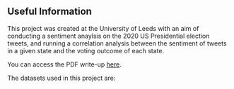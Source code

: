 ## Useful Information

This project was created at the University of Leeds with an aim of conducting a sentiment anaylsis on the 2020 US Presidential election tweets, and running a correlation analysis between the sentiment of tweets in a given state and the voting outcome of each state.

You can access the PDF write-up [here]().

The datasets used in this project are:
[]()
[]()
[]()
